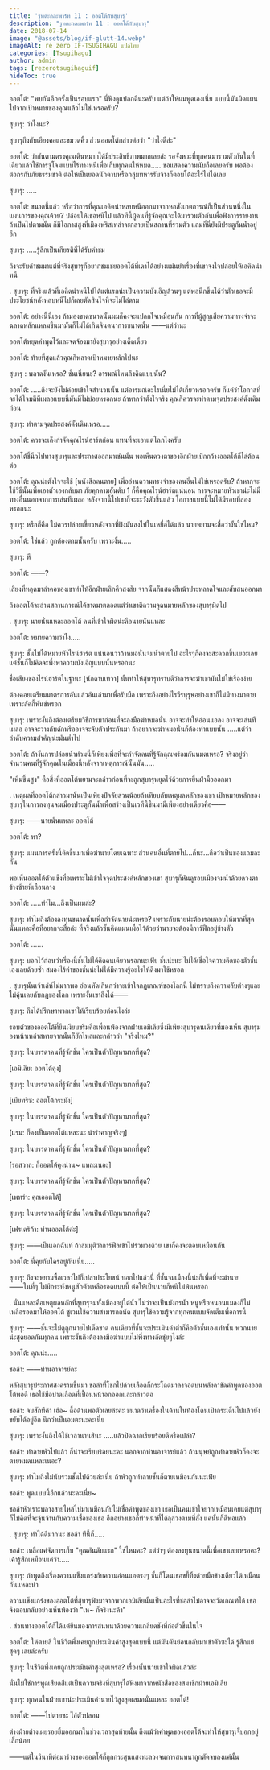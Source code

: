 ```yaml
---
title: 'รูทตะกละพาร์ท 11 : ออตโต้กับสุบารุ'
description: "รูทตะกละพาร์ท 11 : ออตโต้กับสุบารุ"
date: 2018-07-14
image: "@assets/blog/if-glutt-14.webp"
imageAlt: re zero IF-TSUGIHAGU แปลไทย
categories: [Tsugihagu]
author: admin
tags: [rezerotsugihaguif]
hideToc: true
---
```

ออตโต้: "พบกันอีกครั้งเป็นรอบแรก" นี่ฟังดูแปลกดีนะครับ แต่ถ้าให้ผมพูดเองเนี่ย แบบนี้มันผิดแผนไปจากเป้าหมายของคุณแล้วไม่ใช่เหรอครับ?

สุบารุ: ว่าไงนะ?

สุบารุถึงกับเอียงคอและขมวดคิ้ว ส่วนออตโต้กล่าวต่อว่า "ว่าไงดีล่ะ"

ออตโต้: ว่ากันตามตรงคุณเดินหมากได้มีประสิทธิภาพมากเลยล่ะ รอจังหวะที่ทุกคนมารวมตัวกันในที่เดียวแล้วใช้การจู่โจมแบบไร้ทางหนีเพื่อเก็บทุกคนให้หมด..... ขอแสดงความนับถือเลยครับ พอต้องต่อกรกับภัยธรรมชาติ ต่อให้เป็นยอดนักดาบหรือกลุ่มทหารรับจ้างก็ตอบโต้อะไรไม่ได้เลย

สุบารุ: .....

ออตโต้: ขนาดนี้แล้ว หรือว่าการที่คุณเอคิดน่าหลบหนีออกมาจากหอสังเกตการณ์ก็เป็นส่วนหนึ่งในแผนการของคุณด้วย? ปล่อยให้เธอหนีไป แล้วทีนี้ผู้คนที่รู้จักคุณจะได้มารวมตัวกันเพื่อฟังการรายงาน ถ้าเป็นไปตามนั้น ก็มีโอกาสสูงที่เมืองพริสเทล่าจะกลายเป็นสถานที่รวมตัว แถมที่นี่ยังมีประตูกั้นน้ำอยู่อีก

สุบารุ: .....รู้สึกเป็นเกียรติที่ได้รับคำชม

ถึงจะรับคำชมมาแต่ที่จริงสุบารุก็อยากชมเชยออตโต้ที่เดาได้อย่างแม่นยำเรื่องที่เขาจงใจปล่อยให้เอคิดน่าหนี

.
สุบารุ: ที่จริงแล้วที่เอคิดน่าหนีไปได้แต่แรกน่ะเป็นความบังเอิญล้วนๆ แต่พอนึกขึ้นได้ว่าตัวเธอจะมีประโยชน์หลังหลบหนีไปก็เลยตัดสินใจที่จะไม่ไล่ตาม

ออตโต้: อย่างนี้นี่เอง ถ้ามองขาดขนาดนั้นผมก็คงจะแปลกใจเหมือนกัน การที่ผู้สูญเสียความทรงจำจะฉลาดหลักแหลมขึ้นมามันก็ไม่ได้เกินจินตนาการขนาดนั้น ――แต่ว่านะ

ออตโต้หยุดคำพูดไว้และจดจ้องมายังสุบารุอย่างเด็ดเดี่ยว

ออตโต้: ท้ายที่สุดแล้วคุณก็พลาดเป้าหมายหลักไปนะ

สุบารุ : พลาดงั้นเหรอ? ชั้นเนี่ยนะ? อารมณ์ไหนถึงคิดแบบนั้น?

ออตโต้: .....ถึงจะยังไม่ค่อยเข้าใจสำนวนนั้น แต่อารมณ์อะไรเนี่ยไม่ได้เกี่ยวหรอกครับ ก็แค่ว่าโอกาสที่จะได้โจมตีทีเผลอแบบนี้มันมีไม่บ่อยหรอกนะ ถ้าหากว่าตั้งใจจริง คุณก็ควรจะทำตามจุดประสงค์ดั้งเดิมก่อน

สุบารุ: ทำตามจุดประสงค์ดั้งเดิมเหรอ.....

ออตโต้: ควรจะเล็งกำจัดคุณไรน์ฮาร์ตก่อน แทนที่จะเอาแต่โลภไงครับ

ออตโต้ชี้นิ้วไปทางสุบารุและประกาศออกมาเช่นนั้น พอเห็นดวงตาของอีกฝ่ายเบิกกว้างออตโต้ก็ไล่ต้อนต่อ

ออตโต้: คุณน่ะตั้งใจจะใช้ [หนังสือคนตาย] เพื่ออ่านความทรงจำของคนอื่นไม่ใช่เหรอครับ? ถ้าหากจะใช้วิธีนั้นเพื่อเอาตัวเองกลับมา ภัยคุกคามอันดับ 1 ก็คือคุณไรน์ฮาร์ตแน่นอน การจะหมายหัวเขาน่ะไม่มีทางอื่นนอกจากการเล่นทีเผลอ หลังจากนี้ไปเขาก็จะระวังตัวขึ้นแล้ว โอกาสแบบนี้ไม่ได้มีรอบที่สองหรอกนะ

สุบารุ: หรือก็คือ ไม่ควรปล่อยเขี้ยวหลังจากที่ฝังมันลงไปในเหยื่อได้แล้ว นายพยามจะสื่อว่างั้นใช่ไหม?

ออตโต้: ใช่แล้ว ถูกต้องตามนั้นครับ เพราะงั้น.....

สุบารุ: หึ

ออตโต้: ――?

เสียงที่หลุดมาลำคอของเขาทำให้อีกฝ่ายเลิกคิ้วสงสัย จากนั้นก็แสดงสีหน้าประหลาดใจและสับสนออกมา

ถึงออตโต้จะอ่านสถานการณ์ได้ขาดมาตลอดแต่ว่าเขาตีความจุดหมายหลักของสุบารุผิดไป

.
สุบารุ: นายนั่นแหละออตโต้ คนที่เข้าใจผิดน่ะคือนายนั่นแหละ

ออตโต้: หมายความว่าไง.....

สุบารุ: ชั้นไม่ได้หมายหัวไรน์ฮาร์ต แน่นอนว่าถ้าหมอนั่นจมน้ำตายไป อะไรๆก็คงจะสะดวกขึ้นเยอะเลย แต่ชั้นก็ไม่คิดจะพึ่งพาความบังเอิญแบบนั้นหรอกนะ

ชื่อเสียงของไรน์ฮาร์ตในฐานะ [นักดาบเทวา] นั้นทำให้สุบารุทราบดีว่าการจะฆ่าเขามันไม่ใช่เรื่องง่าย

ต้องคอยเตรียมมาตรการอันแล้วอันเล่ามาเพื่อรับมือ เพราะถึงอย่างไรวีรบุรุษอย่างเขาก็ไม่มีทางมาตายเพราะลัคกี้พันช์หรอก

สุบารุ: เพราะงั้นถึงต้องเตรียมวิธีการมาก่อนที่จะลงมือฆ่าหมอนั่น อาจจะทำให้อ่อนแอลง อาจจะเล่นทีเผลอ อาจจะวางกับดักหรืออาจจะจับตัวประกันมา ถ้าอยากจะฆ่าหมอนั่นก็ต้องทำแบบนั้น .....แต่ว่า ลำดับความสำคัญน่ะมันต่ำไป

ออตโต้: ถ้างั้นการปล่อยน้ำท่วมนี่ก็เพียงเพื่อที่จะกำจัดคนที่รู้จักคุณพร้อมกันหมดเหรอ? จริงอยู่ว่าจำนวนคนที่รู้จักคุณในเมืองนี้หลังจากเหตุการณ์นั้นมัน.....

"เพิ่มขึ้นสูง" คือสิ่งที่ออตโต้พยามจะกล่าวก่อนที่จะถูกสุบารุหยุดไว้ด้วยการยื่นฝ่ามือออกมา

.
เหตุผลที่ออตโต้กล่าวมานั้นเป็นเพียงปัจจัยส่วนน้อยถ้าเทียบกับเหตุผลหลักของเขา เป้าหมายหลักของสุบารุในการลงทุนจมเมืองประตูกั้นน้ำเพื่อสร้างเป็นเวทีนี้ขึ้นมามีเพียงอย่างเดียวคือ――

สุบารุ: ――นายนั่นแหละ ออตโต้

ออตโต้: หา?

สุบารุ: แผนการครั้งนี้คิดขึ้นมาเพื่อฆ่านายโดยเฉพาะ ส่วนคนอื่นที่ตายไป...ก็นะ...ถือว่าเป็นของแถมละกัน

พอเห็นออตโต้ตัวแข็งทื่อเพราะไม่เข้าใจจุดประสงค์หลักของเขา สุบารุก็หันดูรอบเมืองจมน้ำด้วยดวงตาข้างซ้ายที่เลือนลาง

ออตโต้: .....ทำไม...ถึงเป็นผมล่ะ?

สุบารุ: ทำไมถึงต้องลงทุนขนาดนั้นเพื่อกำจัดนายน่ะเหรอ? เพราะกับนายน่ะต้องรอบคอบให้มากที่สุด นั่นแหละคือที่อยากจะสื่อล่ะ ที่จริงแล้วชั้นคิดแผนเผื่อไว้ด้วยว่านายจะต้องมีการ์ฟีลอยู่ข้างตัว

ออตโต้: ......

สุบารุ: บอกไว้ก่อนว่าเรื่องนี้ชั้นไม่ได้คิดคนเดียวหรอกนะเฟ้ย ชั้นน่ะนะ ไม่ได้เชื่อใจความคิดของตัวชั้นเองเลยด้วยซ้ำ สมองไร้ค่าของชั้นน่ะไม่ได้มีความรู้อะไรให้ดึงมาใช้หรอก

.
สุบารุนั้นเจ้าเล่ห์ไม่มากพอ อ่อนหัดเกินกว่าจะเข้าใจกฎเกณฑ์ของโลกนี้ ไม่ทราบถึงความลับต่างๆและไม่คุ้นเคยกับกฎของโลก เพราะงั้นเขาถึงได้――

สุบารุ: ถึงได้ปรึกษาพวกเขาให้เรียบร้อยก่อนไงล่ะ

รอบตัวของออตโต้ที่ยืนเงียบขรึมคือเพื่อนพ้องจากฝ่ายเอมิเลียซึ่งมีเพียงสุบารุคนเดียวที่มองเห็น สุบารุมองหน้าเหล่าสหายจากนั้นก็ยักไหล่และกล่าวว่า "จริงไหม?"

สุบารุ: ในบรรดาคนที่รู้จักชั้น ใครเป็นตัวปัญหามากที่สุด?

[เอมิเลีย: ออตโต้คุง]

สุบารุ: ในบรรดาคนที่รู้จักชั้น ใครเป็นตัวปัญหามากที่สุด?

[เบียทริซ: ออตโต้กระมัง]

สุบารุ: ในบรรดาคนที่รู้จักชั้น ใครเป็นตัวปัญหามากที่สุด?

[แรม: ก็คงเป็นออตโต้แหละนะ น่ารำคาญจริงๆ]

สุบารุ: ในบรรดาคนที่รู้จักชั้น ใครเป็นตัวปัญหามากที่สุด?

[รอสวาล: ก็ออตโต้คุงน่าน~ แหละเนอะ]

สุบารุ: ในบรรดาคนที่รู้จักชั้น ใครเป็นตัวปัญหามากที่สุด?

[เพทร่า: คุณออตโต้]

สุบารุ: ในบรรดาคนที่รู้จักชั้น ใครเป็นตัวปัญหามากที่สุด?

[เฟรเดริก้า: ท่านออตโต้ค่ะ]

สุบารุ: ――เป็นเอกฉันท์ ถ้าสมมุติว่าการ์ฟีลเข้าไปร่วมวงด้วย เขาก็คงจะตอบเหมือนกัน

ออตโต้: นี่คุยกับใครอยู่กันเนี่ย.....

สุบารุ: ถึงจะพยามซื้อเวลาไปก็เปล่าประโยชน์ บอกไปแล้วนี่ ที่ชั้นจมเมืองนี้น่ะก็เพื่อที่จะฆ่านาย ――ในที่ๆ ไม่มีกระทั่งหนูสักตัวเหลือรอดแบบนี้ ต่อให้เป็นนายก็หนีไม่พ้นหรอก

.
นั่นแหละคือเหตุผลหลักที่สุบารุจมทั้งเมืองอยู่ใต้น้ำ ไม่ว่าจะเป็นมังกรน้ำ หนูหรือหนอนแมลงก็ไม่เหลือรอดมาให้ออตโต้ ซูเวนใช้ความสามารถถนัด สุบารุใช้ความรู้จากทุกคนแบบจัดเต็มเพื่อการนี้

สุบารุ: ――ชั้นจะไม่ดูถูกนายไปเด็ดขาด คนเดียวที่ชั้นจะประเมินค่าต่ำก็คือตัวชั้นเองเท่านั้น พวกนายน่ะสุดยอดกันทุกคน เพราะงั้นถึงต้องลงมือฆ่าแบบไม่พึ่งทางลัดชุ่ยๆไงล่ะ

ออตโต้: คุณน่ะ.....

ชอล่า: ――ท่านอาจารย์คะ

หลังสุบารุประกาศสงครามขึ้นมา ชอล่าที่โชกไปด้วยเลือดก็กระโดดมาลงจอดบนหลังคาขัดคำพูดของออตโต้พอดี เธอใช้มือปาดเลือดที่เปื้อนหน้าอกออกและกล่าวต่อ

ชอล่า: จบสักทีค่า เฮ้อ~ ดื้อด้านพอตัวเลยล่ะค่ะ ขนาดว่าเครื่องในด้านในท้องโดนเป่ากระเด็นไปแล้วยังขยับได้อยู่อีก นึกว่าเป็นอมตะนะคะเนี่ย

สุบารุ: เพราะงั้นถึงได้ใช้เวลานานสินะ .....แล้วปิดฉากเรียบร้อยดีหรือเปล่า?

ชอล่า: ทำลายหัวไปแล้ว ก็น่าจะเรียบร้อยนะคะ นอกจากท่านอาจารย์แล้ว ถ้ามนุษย์ถูกทำลายหัวก็คงจะตายหมดแหละเนอะ?

สุบารุ: ทำไมถึงไม่นับรวมชั้นไปด้วยล่ะเนี่ย ถ้าหัวถูกทำลายชั้นก็ตายเหมือนกันนะเฟ้ย

ชอล่า: พูดแบบนี้อีกแล้วนะคะเนี่ย~

ชอล่าหัวเราะพลางสายไหล่ไปมาเหมือนกับไม่เชื่อคำพูดของเขา เธอเป็นคนเข้าใจยากเหมือนเคยแต่สุบารุก็ไม่คิดที่จะจุ้นจ้านกับความเชื่อของเธอ อีกอย่างเธอก็ทำหน้าที่ได้ลุล่วงตามที่สั่ง แค่นั้นก็ดีพอแล้ว

.
สุบารุ: ทำได้ดีมากนะ ชอล่า ทีนี้ก็.....

ชอล่า: เหลือแค่จัดการเก็บ "คุณอันดับแรก" ใช่ไหมคะ? แต่ว่าๆ ต้องลงทุนขนาดนี้เพื่อเขาเลยเหรอคะ? เค้ารู้สึกเหมือนแค่ว่า.....

สุบารุ: ถ้าพูดถึงเรื่องความแข็งแกร่งกับความอ่อนแอตรงๆ ชั้นก็โดนเธอขยี้ทิ้งด้วยมือข้างเดียวได้เหมือนกันแหละน่า

ความแข็งแกร่งของออตโต้ที่สุบารุฟังมาจากพวกเอมิเลียนั้นเป็นอะไรที่ชอล่าไม่อาจจะวัดเกณฑ์ได้ เธอจึงตอบกลับอย่างเห็นพ้องว่า "เห~ ก็จริงนะค้า"

.
ส่วนทางออตโต้ก็ได้แต่ยืนมองการสนทนาด้วยความเกลียดชังที่ก่อตัวขึ้นในใจ

ออตโต้: ให้ตายสิ ในชีวิตพึ่งเคยถูกประเมินค่าสูงสุดแบบนี้ แต่มันดันย้อนกลับมาเข้าตัวซะได้ รู้สึกแย่สุดๆ เลยล่ะครับ

สุบารุ: ในชีวิตพึ่งเคยถูกประเมินค่าสูงสุดเหรอ? เรื่องนั้นนายเข้าใจผิดแล้วล่ะ

นั่นไม่ใช่การพูดเสียดสีแต่เป็นความจริงที่สุบารุได้ฟังมาจากหนังสือของสมาชิกฝ่ายเอมิเลีย

สุบารุ: ทุกคนในฝ่ายเขาน่ะประเมินค่านายไว้สูงสุดเสมอนั่นแหละ ออตโต้!

ออตโต้: ――ไปตายซะ ไอ้ตัวปลอม

ต่างฝ่ายต่างเผยรอยยิ้มออกมาในช่วงเวลาสุดท้ายนั้น ถึงแม้ว่าคำพูดของออตโต้จะทำให้สุบารุเจ็บอกอยู่เล็กน้อย

――แต่ในวินาทีต่อมาร่างของออตโต้ก็ถูกกระสุนแสงทะลวงจนการสนทนาถูกตัดจบลงแค่นั้น